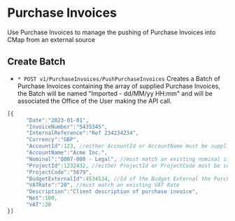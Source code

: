 # Purchase Invoices
Use Purchase Invoices to manage the pushing of Purchase Invoices into CMap from an external source

## Create Batch
* `* POST v1/PurchaseInvoices/PushPurchaseInvoices` Creates a Batch of Purchase Invoices containing the array of supplied Purchase Invoices, the Batch will be named "Imported - dd/MM/yy HH:mm" and will be associated the Office of the User making the API call.
```javascript
[{
      "Date":"2023-01-01",
      "InvoiceNumber":"5435345",
      "InternalReference":"Ref 234234234",
      "Currency":"GBP",
      "AccountId":123, //either AccountId or AccountName must be supplied and match an existing Account else the Purchase Invoice won't be correctly imported, default of 0 if not supplied 
      "AccountName":"Acme Inc.",
      "Nominal":"Q007-000 - Legal", //must match an existing nominal if provided
      "ProjectId":1232432, //either ProjectId or ProjectCode must be supplied and match an existing Project for the Purchase Invoice, default of 0 if not supplied
      "ProjectCode":"5679",
      "BudgetExternalId":4534534, //Id of the Budget External the Purchase Invoice should be associated with (optional), default of 0 if not supplied
      "VATRate":"20", //must match an existing VAT Rate
      "Description":"Client description of purchase invoice",
      "Net":100, 
      "VAT":20
}]
```
